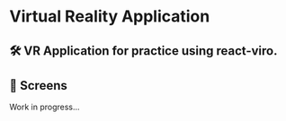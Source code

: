 # Virtual Reality Application

<h2> 🛠️ VR Application for practice using react-viro.</h2>

<h2> 📱 Screens</h2>
Work in progress...
